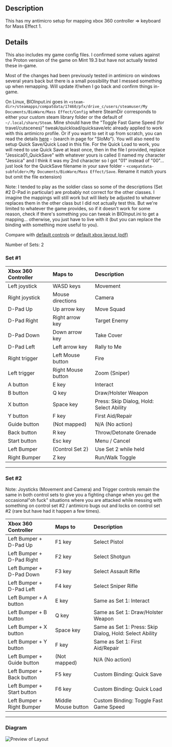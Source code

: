
## Description

This has my antimicro setup for mapping xbox 360 controller => keyboard for Mass Effect 1.

## Details

This also includes my game config files. I confirmed some values against the Proton version of the game on Mint 19.3 but have not actually tested these in-game.

Most of the changes had been previously tested in antimicro on windows several years back but there is a small possibility that I messed something up when remapping. Will update if/when I go back and confirm things in-game.

On Linux, BIOInput.ini goes in `<steam-dir>/steamapps/compatdata/17460/pfx/drive_c/users/steamuser/My Documents/BioWare/Mass Effect/Config` where SteamDir corresponds to either your custom steam library folder or the default of `~/.local/share/Steam`. Mine should have the "Toggle Fast Game Speed (for travel/cutscenes)" tweak/quickload/quicksave/etc already applied to work with this antimicro profile. Or if you want to set it up from scratch, you can read the details [here](https://masseffect.fandom.com/wiki/PC_Tweaks) - (search in page for "SloMo"). You will also need to setup Quick Save/Quick Load in this file. For the Quick Load to work, you will need to use Quick Save at least once, then in the file I provided, replace "Jessica01_QuickSave" with whatever yours is called (I named my character "Jessica" and I think it was my 2nd character so I got "01" instead of "00"... just look for the QuickSave filename in your save folder - `<compatdata-subfolder>/My Documents/BioWare/Mass Effect/Save`. Rename it match yours but omit the file extension)

Note: I tended to play as the soldier class so some of the descriptions (Set \#2 D-Pad in particular) are probably not correct for the other classes. I imagine the mappings will still work but will likely be adjusted to whatever replaces them in the other class but I did not actually test this. But we're limited to whatever the game provides, so if it doesn't work for some reason, check if there's something you can tweak in BIOInput.ini to get a mapping... otherwise, you just have to live with it (but you can replace the binding with something more useful to you).

Compare with [default controls](https://strategywiki.org/wiki/Mass_Effect/Controls) or [default xbox layout (pdf)](http://nxeassets.xbox.com/shaxam/0201/64/01/64013434-c686-4e65-bd5e-90b6af01b5f0.PDF?v=1)


Number of Sets: 2

### Set \#1


| Xbox 360 Controller    | Maps to                 | Description |
| :--------------------- | :---------------------- | :------------------------------ |
| Left joystick          | WASD keys               | Movement |
| Right joystick         | Mouse directions        | Camera |
| D-Pad Up               | Up arrow key            | Move Squad |
| D-Pad Right            | Right arrow key         | Target Enemy |
| D-Pad Down             | Down arrow key          | Take Cover |
| D-Pad Left             | Left arrow key          | Rally to Me |
| Right trigger          | Left Mouse button       | Fire |
| Left trigger           | Right Mouse button      | Zoom (Sniper) |
| A button               | E key                   | Interact |
| B button               | Q key                   | Draw/Holster Weapon |
| X button               | Space key               | Press: Skip Dialog, Hold: Select Ability |
| Y button               | F key                   | First Aid/Repair |
| Guide button           | (Not mapped)            | N/A (No action) |
| Back button            | R key                   | Throw/Detonate Grenade |
| Start button           | Esc key                 | Menu / Cancel |
| Left Bumper            | (Control Set 2)         | Use Set 2 while held |
| Right Bumper           | Z key                   | Run/Walk Toggle |

-----

### Set \#2

Note: Joysticks (Movement and Camera) and Trigger controls remain the same in both control sets to give you a fighting change when you get the occasional"oh fuck" situations where you are attacked while messing with something on control set \#2 / antimicro bugs out and locks on control set \#2 (rare but have had it happen a few times).

| Xbox 360 Controller           | Maps to                 | Description |
| :---------------------------- | :---------------------- | :------------------------------ |
| Left Bumper + D-Pad Up        | F1 key                  | Select Pistol |
| Left Bumper + D-Pad Right     | F2 key                  | Select Shotgun |
| Left Bumper + D-Pad Down      | F3 key                  | Select Assault Rifle |
| Left Bumper + D-Pad Left      | F4 key                  | Select Sniper Rifle |
| Left Bumper + A button        | E key                   | Same as Set 1: Interact |
| Left Bumper + B button        | Q key                   | Same as Set 1: Draw/Holster Weapon |
| Left Bumper + X button        | Space key               | Same as Set 1: Press: Skip Dialog, Hold: Select Ability |
| Left Bumper + Y button        | F key                   | Same as Set 1: First Aid/Repair |
| Left Bumper + Guide button    | (Not mapped)            | N/A (No action) |
| Left Bumper + Back button     | F5 key                  | Custom Binding: Quick Save |
| Left Bumper + Start button    | F6 key                  | Custom Binding: Quick Load |
| Left Bumper + Right Bumper    | Middle Mouse button     | Custom Binding: Toggle Fast Game Speed |

-----

### Diagram

![Preview of Layout](https://github.com/zpangwin/antimicro-profiles/raw/master/masseffect1/MassEffect-1-custom-mappings.png)

